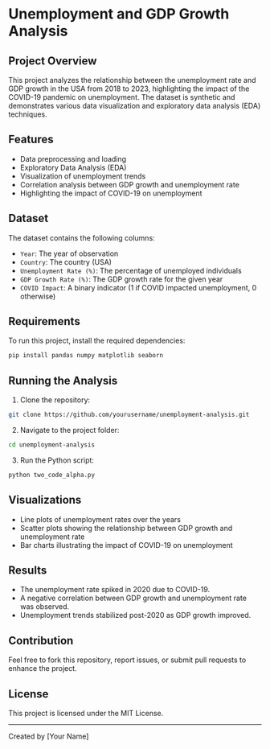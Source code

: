 # Unemployment and GDP Growth Analysis

## Project Overview
This project analyzes the relationship between the unemployment rate and GDP growth in the USA from 2018 to 2023, highlighting the impact of the COVID-19 pandemic on unemployment. The dataset is synthetic and demonstrates various data visualization and exploratory data analysis (EDA) techniques.

## Features
- Data preprocessing and loading
- Exploratory Data Analysis (EDA)
- Visualization of unemployment trends
- Correlation analysis between GDP growth and unemployment rate
- Highlighting the impact of COVID-19 on unemployment

## Dataset
The dataset contains the following columns:
- `Year`: The year of observation
- `Country`: The country (USA)
- `Unemployment Rate (%)`: The percentage of unemployed individuals
- `GDP Growth Rate (%)`: The GDP growth rate for the given year
- `COVID Impact`: A binary indicator (1 if COVID impacted unemployment, 0 otherwise)

## Requirements
To run this project, install the required dependencies:
```bash
pip install pandas numpy matplotlib seaborn
```

## Running the Analysis
1. Clone the repository:
```bash
git clone https://github.com/yourusername/unemployment-analysis.git
```
2. Navigate to the project folder:
```bash
cd unemployment-analysis
```
3. Run the Python script:
```bash
python two_code_alpha.py
```

## Visualizations
- Line plots of unemployment rates over the years
- Scatter plots showing the relationship between GDP growth and unemployment rate
- Bar charts illustrating the impact of COVID-19 on unemployment

## Results
- The unemployment rate spiked in 2020 due to COVID-19.
- A negative correlation between GDP growth and unemployment rate was observed.
- Unemployment trends stabilized post-2020 as GDP growth improved.

## Contribution
Feel free to fork this repository, report issues, or submit pull requests to enhance the project.

## License
This project is licensed under the MIT License.

---
Created by [Your Name]
